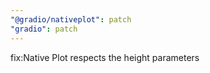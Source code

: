 ```yaml
---
"@gradio/nativeplot": patch
"gradio": patch
---
```


fix:Native Plot respects the height parameters
